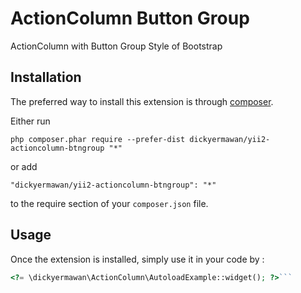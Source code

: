 ActionColumn Button Group
=========================
ActionColumn with Button Group Style of Bootstrap

Installation
------------

The preferred way to install this extension is through [composer](http://getcomposer.org/download/).

Either run

```
php composer.phar require --prefer-dist dickyermawan/yii2-actioncolumn-btngroup "*"
```

or add

```
"dickyermawan/yii2-actioncolumn-btngroup": "*"
```

to the require section of your `composer.json` file.


Usage
-----

Once the extension is installed, simply use it in your code by  :

```php
<?= \dickyermawan\ActionColumn\AutoloadExample::widget(); ?>```